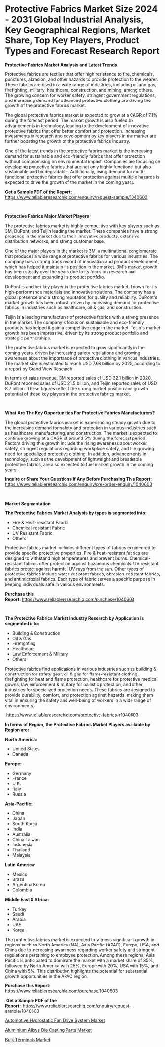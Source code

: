 <p><h1>Protective Fabrics Market Size 2024 - 2031 Global Industrial Analysis, Key Geographical Regions, Market Share, Top Key Players, Product Types and Forecast Research Report</h1></p><p><strong>Protective Fabrics Market Analysis and Latest Trends</strong></p>
<p><p>Protective fabrics are textiles that offer high resistance to fire, chemicals, punctures, abrasion, and other hazards to provide protection to the wearer. These fabrics are used in a wide range of industries, including oil and gas, firefighting, military, healthcare, construction, and mining, among others. The growing concern for worker safety, stringent government regulations, and increasing demand for advanced protective clothing are driving the growth of the protective fabrics market.</p><p>The global protective fabrics market is expected to grow at a CAGR of 7.1% during the forecast period. The market growth is also fueled by advancements in technology, leading to the development of innovative protective fabrics that offer better comfort and protection. Increasing investments in research and development by key players in the market are further boosting the growth of the protective fabrics industry.</p><p>One of the latest trends in the protective fabrics market is the increasing demand for sustainable and eco-friendly fabrics that offer protection without compromising on environmental impact. Companies are focusing on developing protective fabrics that are not only highly functional but also sustainable and biodegradable. Additionally, rising demand for multi-functional protective fabrics that offer protection against multiple hazards is expected to drive the growth of the market in the coming years.</p></p>
<p><strong>Get a Sample PDF of the Report:&nbsp;</strong> <a href="https://www.reliableresearchiq.com/enquiry/request-sample/1040603">https://www.reliableresearchiq.com/enquiry/request-sample/1040603</a></p>
<p>&nbsp;</p>
<p><strong>Protective Fabrics Major Market Players</strong></p>
<p><p>The protective fabrics market is highly competitive with key players such as 3M, DuPont, and Teijin leading the market. These companies have a strong presence in the market due to their innovative products, extensive distribution networks, and strong customer base. </p><p>One of the major players in the market is 3M, a multinational conglomerate that produces a wide range of protective fabrics for various industries. The company has a strong track record of innovation and product development, which has helped it maintain its position in the market. 3M's market growth has been steady over the years due to its focus on research and development and expanding its product portfolio.</p><p>DuPont is another key player in the protective fabrics market, known for its high-performance materials and innovative solutions. The company has a global presence and a strong reputation for quality and reliability. DuPont's market growth has been robust, driven by increasing demand for protective fabrics in industries such as healthcare, oil & gas, and construction.</p><p>Teijin is a leading manufacturer of protective fabrics with a strong presence in the market. The company's focus on sustainable and eco-friendly products has helped it gain a competitive edge in the market. Teijin's market growth has been impressive, driven by its strong product portfolio and strategic partnerships.</p><p>The protective fabrics market is expected to grow significantly in the coming years, driven by increasing safety regulations and growing awareness about the importance of protective clothing in various industries. The market size is estimated to reach USD 7.68 billion by 2025, according to a report by Grand View Research.</p><p>In terms of sales revenue, 3M reported sales of USD 32.1 billion in 2020, DuPont reported sales of USD 21.5 billion, and Teijin reported sales of USD 8.7 billion. These figures reflect the strong market position and growth potential of these key players in the protective fabrics market.</p></p>
<p>&nbsp;</p>
<p><strong>What Are The Key Opportunities For Protective Fabrics Manufacturers?</strong></p>
<p><p>The global protective fabrics market is experiencing steady growth due to the increasing demand for safety and protection in various industries such as healthcare, manufacturing, and construction. The market is expected to continue growing at a CAGR of around 5% during the forecast period. Factors driving this growth include the rising awareness about worker safety, stringent regulations regarding workplace safety, and the growing need for specialized protective clothing. In addition, advancements in technology, such as the development of lightweight and breathable protective fabrics, are also expected to fuel market growth in the coming years.</p></p>
<p><strong>Inquire or Share Your Questions If Any Before Purchasing This Report:</strong> <a href="https://www.reliableresearchiq.com/enquiry/pre-order-enquiry/1040603">https://www.reliableresearchiq.com/enquiry/pre-order-enquiry/1040603</a></p>
<p>&nbsp;</p>
<p><strong>Market Segmentation</strong></p>
<p><strong>The Protective Fabrics Market Analysis by types is segmented into:</strong></p>
<p><ul><li>Fire & Heat-resistant Fabric</li><li>Chemical-resistant Fabric</li><li>UV Resistant Fabric</li><li>Others</li></ul></p>
<p><p>Protective fabrics market includes different types of fabrics engineered to provide specific protective properties. Fire & heat-resistant fabrics are designed to withstand high temperatures and prevent burns. Chemical-resistant fabrics offer protection against hazardous chemicals. UV resistant fabrics protect against harmful UV rays from the sun. Other types of protective fabrics include water-resistant fabrics, abrasion-resistant fabrics, and antimicrobial fabrics. Each type of fabric serves a specific purpose in keeping individuals safe in various environments.</p></p>
<p><strong>Purchase this Report:&nbsp;</strong><a href="https://www.reliableresearchiq.com/purchase/1040603">https://www.reliableresearchiq.com/purchase/1040603</a></p>
<p>&nbsp;</p>
<p><strong>The Protective Fabrics Market Industry Research by Application is segmented into:</strong></p>
<p><ul><li>Building & Construction</li><li>Oil & Gas</li><li>Firefighting</li><li>Healthcare</li><li>Law Enforcement & Military</li><li>Others</li></ul></p>
<p><p>Protective fabrics find applications in various industries such as building & construction for safety gear, oil & gas for flame-resistant clothing, firefighting for heat and flame protection, healthcare for protective medical gowns, law enforcement & military for ballistic protection, and other industries for specialized protection needs. These fabrics are designed to provide durability, comfort, and protection against hazards, making them vital in ensuring the safety and well-being of workers in a wide range of environments.</p></p>
<p><a href="https://www.reliableresearchiq.com/protective-fabrics-r1040603">&nbsp;https://www.reliableresearchiq.com/protective-fabrics-r1040603</a></p>
<p><strong>In terms of Region, the Protective Fabrics Market Players available by Region are:</strong></p>
<p>
    <p> <strong> North America: </strong>
        <ul>
            <li>United States</li>
            <li>Canada</li>
        </ul>
        </p> 
    <p> <strong> Europe: </strong>
        <ul>
            <li>Germany</li>
            <li>France</li>
            <li>U.K.</li>
            <li>Italy</li>
            <li>Russia</li>
        </ul>
        </p> 
    <p> <strong> Asia-Pacific: </strong>
        <ul>
            <li>China</li>
            <li>Japan</li>
            <li>South Korea</li>
            <li>India</li>
            <li>Australia</li>
            <li>China Taiwan</li>
            <li>Indonesia</li>
            <li>Thailand</li>
            <li>Malaysia</li>
        </ul>
        </p> 
    <p> <strong> Latin America: </strong>
        <ul>
            <li>Mexico</li>
            <li>Brazil</li>
            <li>Argentina Korea</li>
            <li>Colombia</li>
        </ul>
        </p> 
    <p> <strong> Middle East & Africa: </strong>
        <ul>
            <li>Turkey</li>
            <li>Saudi</li>
            <li>Arabia</li>
            <li>UAE</li>
            <li>Korea</li>
        </ul>
    </p>
    </p>
<p><p>The protective fabrics market is expected to witness significant growth in regions such as North America (NA), Asia Pacific (APAC), Europe, USA, and China due to increasing awareness regarding worker safety and stringent regulations pertaining to employee protection. Among these regions, Asia Pacific is anticipated to dominate the market with a market share of 35%, followed by North America with 25%, Europe with 20%, USA with 15%, and China with 5%. This distribution highlights the potential for substantial growth opportunities in the APAC region.</p></p>
<p><strong>Purchase this Report: </strong><a href="https://www.reliableresearchiq.com/purchase/1040603">https://www.reliableresearchiq.com/purchase/1040603</a></p>
<p>&nbsp;<strong>Get a Sample PDF of the Report:&nbsp;&nbsp;</strong><a href="https://www.reliableresearchiq.com/enquiry/request-sample/1040603">https://www.reliableresearchiq.com/enquiry/request-sample/1040603</a></p>
<p><strong></strong></p>
<p><p><a href="https://medium.com/@aureliarice/global-automotive-hydrostatic-fan-drive-system-market-by-product-type-by-application-by-region-d98aa124947a">Automotive Hydrostatic Fan Drive System Market</a></p><p><a href="https://github.com/lawrenceWatkins654/Market-Research-Report-List-1/blob/main/aluminium-alloys-die-casting-parts-market.md">Aluminium Alloys Die Casting Parts Market</a></p><p><a href="https://medium.com/@polesdua.1/future-trends-in-global-bulk-terminals-market-market-insights-and-analysis-from-2024-to-2031-in-fb956e759f07">Bulk Terminals Market</a></p></p>